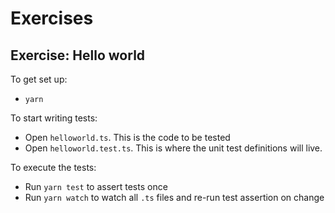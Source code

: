 # Exercises 

## Exercise: Hello world

To get set up:

- `yarn`

To start writing tests:

- Open `helloworld.ts`. This is the code to be tested
- Open `helloworld.test.ts`. This is where the unit test definitions will live.

To execute the tests:

- Run `yarn test` to assert tests once
- Run `yarn watch` to watch all `.ts` files and re-run test assertion on change

